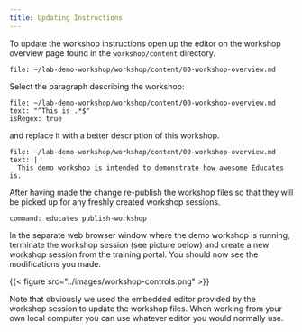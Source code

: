 ```yaml
---
title: Updating Instructions
---
```


To update the workshop instructions open up the editor on the workshop overview
page found in the `workshop/content` directory.

```editor:open-file
file: ~/lab-demo-workshop/workshop/content/00-workshop-overview.md
```

Select the paragraph describing the workshop:

```editor:select-matching-text
file: ~/lab-demo-workshop/workshop/content/00-workshop-overview.md
text: "^This is .*$"
isRegex: true
```

and replace it with a better description of this workshop.

```editor:replace-text-selection
file: ~/lab-demo-workshop/workshop/content/00-workshop-overview.md
text: |
  This demo workshop is intended to demonstrate how awesome Educates is.
```

After having made the change re-publish the workshop files so that they will be
picked up for any freshly created workshop sessions.

```terminal:execute
command: educates publish-workshop
```

In the separate web browser window where the demo workshop is running, terminate
the workshop session (see picture below) and create a new workshop session from the training portal.
You should now see the modifications you made.

{{< figure src="../images/workshop-controls.png" >}}

Note that obviously we used the embedded editor provided by the workshop session
to update the workshop files. When working from your own local computer you can
use whatever editor you would normally use.